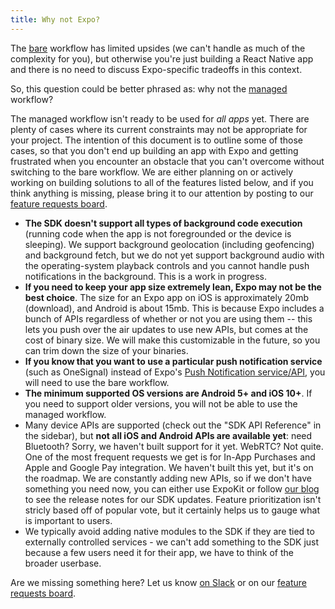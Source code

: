 ```yaml
---
title: Why not Expo?
---
```


The [bare](../introduction/managed-vs-bare/) workflow has limited upsides (we can't handle as much of the complexity for you), but otherwise you're just building a React Native app and there is no need to discuss Expo-specific tradeoffs in this context.

So, this question could be better phrased as: why not the [managed](../introduction/managed-vs-bare/) workflow?

The managed workflow isn't ready to be used for *all apps* yet. There are plenty of cases where its current constraints may not be appropriate for your project. The intention of this document is to outline some of those cases, so that you don't end up building an app with Expo and getting frustrated when you encounter an obstacle that you can't overcome without switching to the bare workflow. We are either planning on or actively working on building solutions to all of the features listed below, and if you think anything is missing, please bring it to our attention by posting to our [feature requests board](https://expo.canny.io/feature-requests).

- **The SDK doesn't support all types of background code execution** (running code when the app is not foregrounded or the device is sleeping). We support background geolocation (including geofencing) and background fetch, but we do not yet support background audio with the operating-system playback controls and you cannot handle push notifications in the background. This is a work in progress.
- **If you need to keep your app size extremely lean, Expo may not be the best choice**. The size for an Expo app on iOS is approximately 20mb (download), and Android is about 15mb. This is because Expo includes a bunch of APIs regardless of whether or not you are using them -- this lets you push over the air updates to use new APIs, but comes at the cost of binary size. We will make this customizable in the future, so you can trim down the size of your binaries.
- **If you know that you want to use a particular push notification service** (such as OneSignal) instead of Expo's [Push Notification service/API](../../guides/push-notifications/), you will need to use the bare workflow.
- **The minimum supported OS versions are Android 5+ and iOS 10+**. If you need to support older versions, you will not be able to use the managed workflow.
- Many device APIs are supported (check out the "SDK API Reference" in the sidebar), but **not all iOS and Android APIs are available yet**: need Bluetooth? Sorry, we haven't built support for it yet. WebRTC? Not quite. One of the most frequent requests we get is for In-App Purchases and Apple and Google Pay integration. We haven't built this yet, but it's on the roadmap. We are constantly adding new APIs, so if we don't have something you need now, you can either use ExpoKit or follow [our blog](https://blog.expo.io) to see the release notes for our SDK updates. Feature prioritization isn't stricly based off of popular vote, but it certainly helps us to gauge what is important to users.
- We typically avoid adding native modules to the SDK if they are tied to externally controlled services - we can't add something to the SDK just because a few users need it for their app, we have to think of the broader userbase.

Are we missing something here? Let us know [on Slack](http://slack.expo.io/) or on our [feature requests board](https://expo.canny.io/feature-requests).
